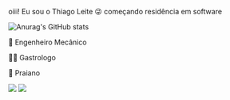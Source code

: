 oiii! Eu sou o Thiago Leite 😜 começando residência em software

![Anurag's GitHub stats](https://github-readme-stats.vercel.app/api?username=Leitetc&show_icons=true&theme=radical)

🦾 Engenheiro Mecânico 

🧑‍🍳 Gastrologo

🌴 Praiano


<div> 
  <a href="https://instagram.com/tc.leite" target="_blank"><img src="https://img.shields.io/badge/-Instagram-%23E4405F?style=for-the-badge&logo=instagram&logoColor=white" target="_blank"></a> 
  <a href = "leitethi26@gmail.com"><img src="https://img.shields.io/badge/-Gmail-%23333?style=for-the-badge&logo=gmail&logoColor=white" target="_blank"></a>
  
</div>
